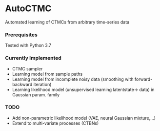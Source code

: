 # AutoCTMC

Automated learning of CTMCs from arbitrary time-series data


### Prerequisites

Tested with Python 3.7

### Currently Implemented
- CTMC sampler
- Learning model from sample paths
- Learning model from incomplete noisy data (smoothing with forward-backward iteration)
- Learning likelihood model (unsupervised learning latentstate-> data) in Gaussian param. family
### TODO
- Add non-parametric likelihood model (VAE, neural Gaussian mixture,...)
- Extend to multi-variate processes (CTBNs)
